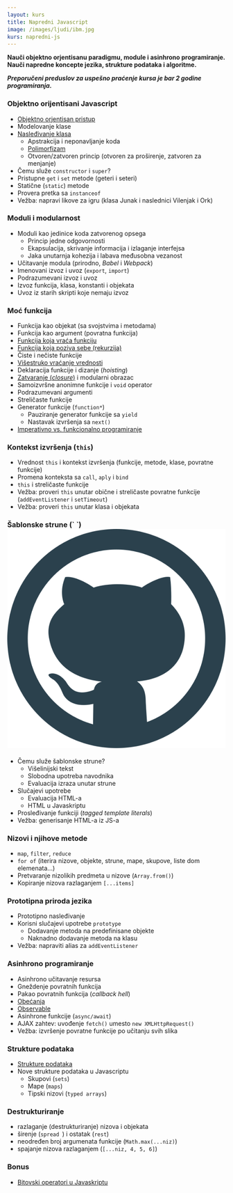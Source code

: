 ```yaml
---
layout: kurs
title: Napredni Javascript
image: /images/ljudi/ibm.jpg
kurs: napredni-js
---
```


**Nauči objektno orjentisanu paradigmu, module i asinhrono programiranje. Nauči napredne koncepte jezika, strukture podataka i algoritme.**

***Preporučeni preduslov za uspešno praćenje kursa je bar 2 godine programiranja.***

<!-- <a href="/prijava?kurs=5" class="btn float-right">Prijavi se</a> -->

### Objektno orijentisani Javascript

- [Objektno orjentisan pristup](/objektno-orijentisano-programiranje)
- Modelovanje klase
- [Nasleđivanje klasa](/nasledjivanje-klasa)
  - Apstrakcija i neponavljanje koda
  - [Polimorfizam](/polimorfizam)
  - Otvoren/zatvoren princip (otvoren za proširenje, zatvoren za menjanje)
- Čemu služe `constructor` i `super`?
- Pristupne `get` i `set` metode (geteri i seteri)
- Statične (`static`) metode
- Provera pretka sa `instanceof`
- Vežba: napravi likove za igru (klasa Junak i naslednici Vilenjak i Ork)

### Moduli i modularnost

- Moduli kao jedinice koda zatvorenog opsega
  - Princip jedne odgovornosti
  - Ekapsulacija, skrivanje informacija i izlaganje interfejsa
  - Jaka unutarnja kohezija i labava međusobna vezanost
- Učitavanje modula (prirodno, *Babel* i *Webpack*)
- Imenovani izvoz i uvoz (`export`, `import`)
- Podrazumevani izvoz i uvoz
- Izvoz funkcija, klasa, konstanti i objekata
- Uvoz iz starih skripti koje nemaju izvoz

### Moć funkcija
- Funkcija kao objekat (sa svojstvima i metodama)
- Funkcija kao argument (povratna funkcija)
- [Funkcija koja vraća funkciju](/javascript-zatvaranje#funkcija-koja-vraća-funkciju)
- [Funkcija koja poziva sebe (rekurzija)](/rekurzija)
- Čiste i nečiste funkcije
- [Višestruko vraćanje vrednosti](/visestruko-vracanje-vrednosti)
- Deklaracija funkcije i dizanje (_hoisting_)
- [Zatvaranje (_closure_)](/javascript-zatvaranje) i modularni obrazac
- Samoizvršne anonimne funkcije i `void` operator
- Podrazumevani argumenti
- Streličaste funkcije
- Generator funkcije (`function*`)
  - Pauziranje generator funkcije sa `yield`
  - Nastavak izvršenja sa `next()`
- [Imperativno vs. funkcionalno programiranje](/imperativno-vs-funkcionalno-programiranje)

### Kontekst izvršenja (`this`)
- Vrednost `this` i kontekst izvršenja (funkcije, metode, klase, povratne funkcije)
- Promena konteksta sa `call`, `aply` i `bind`
- `this` i streličaste funkcije
- Vežba: proveri `this` unutar obične i streličaste povratne funkcije (`addEventListener` i `setTimeout`)
- Vežba: proveri `this` unutar klasa i objekata

### Šablonske strune (\` \`) [<img src="/images/ikonice/github.svg" class="ikonica-veca">](https://github.com/skolakoda/ucimo-sablonske-strune)

- Čemu služe šablonske strune?
  - Višelinijski tekst
  - Slobodna upotreba navodnika
  - Evaluacija izraza unutar strune
- Slučajevi upotrebe
  - Evaluacija HTML-a
  - HTML u Javaskriptu
- Prosleđivanje funkciji (*tagged template literals*)
- Vežba: generisanje HTML-a iz JS-a

### Nizovi i njihove metode
- `map`, `filter`, `reduce`
- `for of` (iterira nizove, objekte, strune, mape, skupove, liste dom elemenata...)
- Pretvaranje nizolikih predmeta u nizove (`Array.from()`)
- Kopiranje nizova razlaganjem `[...items]`

### Prototipna priroda jezika
- Prototipno nasleđivanje
- Korisni slučajevi upotrebe `prototype`
  - Dodavanje metoda na predefinisane objekte
  - Naknadno dodavanje metoda na klasu
- Vežba: napraviti alias za `addEventListener`

### Asinhrono programiranje

- Asinhrono učitavanje resursa
- Gneždenje povratnih funkcija
- Pakao povratnih funkcija (*callback hell*)
- [Obećanja](/obecanja)
- [Observable](https://jsbin.com/pitaxuv/edit?js,console)
- Asinhrone funkcije (`async/await`)
- AJAX zahtev: uvođenje `fetch()` umesto `new XMLHttpRequest()`
- Vežba: izvršenje povratne funkcije po učitanju svih slika

### Strukture podataka
- [Strukture podataka](/strukture-podataka)
- Nove strukture podataka u Javascriptu
  - Skupovi (`sets`)
  - Mape (`maps`)
  - Tipski nizovi (`typed arrays`)

### Destrukturiranje
- razlaganje (destrukturiranje) nizova i objekata
- širenje (`spread `) i ostatak (`rest`)
- neodređen broj argumenata funkcije (`Math.max(...niz)`)
- spajanje nizova razlaganjem (`[...niz, 4, 5, 6]`)

### Bonus

- [Bitovski operatori u Javaskriptu](/bitovni-operatori-javaskript)
